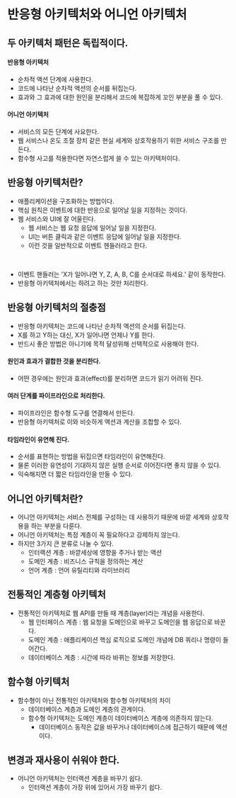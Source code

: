 # 반응형 아키텍처와 어니언 아키텍처

## 두 아키텍처 패턴은 독립적이다.
#### 반응형 아키텍처
- 순차적 액션 단계에 사용한다.
- 코드에 나타난 순차적 액션의 순서를 뒤집는다.
- 효과와 그 효과에 대한 원인을 분리해서 코드에 복잡하게 꼬인 부분을 풀 수 있다.

#### 어니언 아키텍처
- 서비스의 모든 단계에 사요한다.
- 웹 서비스나 온도 조절 장치 같은 현실 세계와 상호작용하기 위한 서비스 구조를 만든다.
- 함수형 사고를 적용한다면 자연스럽게 쓸 수 있는 아키텍처이다.

## 반응형 아키텍처란?
- 애플리케이션을 구조화하는 방법이다.
- 핵심 원칙은 이벤트에 대한 반응으로 일어날 일을 지정하는 것이다.
- 웹 서비스와 UI에 잘 어울린다.
  - 웹 서비스는 웹 요청 응답에 일어날 일을 지정한다.
  - UI는 버튼 클릭과 같은 이벤트 응답에 일어날 일을 지정한다.
  - 이런 것을 일반적으로 이벤트 헨들러라고 한다.

<br />

- 이벤트 핸들러는 'X가 일어나면 Y, Z, A, B, C를 순서대로 하세요.' 같이 동작한다.
- 반응형 아키텍처에서는 하려고 하는 것만 처리한다.

## 반응형 아키텍처의 절충점
- 반응형 아키텍처는 코드에 나타난 순차적 액션의 순서를 뒤집는다.
- X를 하고 Y하는 대신, X가 일어나면 언제나 Y를 한다.
- 반드시 좋은 방법은 아니기에 목적 달성위해 선택적으로 사용해야 한다.

#### 원인과 효과가 결합한 것을 분리한다.
- 어떤 경우에는 원인과 효과(effect)를 분리하면 코드가 읽기 어려워 진다.

#### 여러 단계를 파이프라인으로 처리한다.
- 파이프라인은 함수형 도구를 연결해서 만든다.
- 반응형 아키텍처로 이와 비슷하게 액션과 계산을 조합할 수 있다.

#### 타임라인이 유연해 진다.
- 순서를 표현하는 방법을 뒤집으면 타임라인이 유연해진다.
- 물론 이러한 유연성이 기대하지 않은 실행 순서로 이어진다면 좋지 않을 수 있다.
- 익숙해지면 더 짧은 타임라인을 만들 수 있다.

## 어니언 아키텍처란?
- 어니언 아키텍처는 서비스 전체를 구성하는 데 사용하기 때문에 바깥 세계와 상호작용을 하는 부분을 다룬다.
- 어니언 아키텍처는 특정 계층이 꼭 필요하다고 강제하지 않는다.
- 하지만 3가지 큰 분류로 나눌 수 있다.
  - 인터랙션 계층 : 바깥세상에 영향을 주거나 받는 액션
  - 도메인 계층 : 비즈니스 규칙을 정의하는 계산
  - 언어 계층 : 언어 유틸리티와 라이브러리

## 전통적인 계층형 아키텍처
- 전통적인 아키텍처로 웹 API를 만들 때 계층(layer)라는 개념을 사용한다.
  - 웹 인터페이스 계층 : 웹 요청을 도메인으로 바꾸고 도메인을 웹 응답으로 바꾼다.
  - 도메인 계층 : 애플리케이션 핵심 로직으로 도메인 개념에 DB 쿼리나 명령이 들어간다.
  - 데이터베이스 계층 : 시간에 따라 바뀌는 정보를 저장한다.

## 함수형 아키텍처
- 함수형이 아닌 전통적인 아키텍처와 함수형 아키텍처의 차이
  - 데이터베이스 계층과 도메인 계층의 관계이다.
  - 함수형 아키텍처는 도메인 계층이 데이터베이스 계층에 의존하지 않는다.
    - 데이터베이스 동작은 값을 바꾸거나 데이터베이스에 접근하기 때문에 액션이다.

## 변경과 재사용이 쉬워야 한다.
- 어니언 아키텍처는 인터랙션 계층을 바꾸기 쉽다.
  - 인터랙션 계층이 가장 위에 있어서 가장 바꾸기 쉽다.